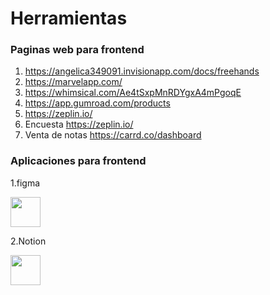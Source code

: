 # Herramientas
### Paginas web para frontend

1. https://angelica349091.invisionapp.com/docs/freehands
2. https://marvelapp.com/
3. https://whimsical.com/Ae4tSxpMnRDYgxA4mPgoqE
4. https://app.gumroad.com/products
5. https://zeplin.io/
6. Encuesta https://zeplin.io/
7. Venta de notas https://carrd.co/dashboard

### Aplicaciones para frontend

1.figma

<img src="https://cdn2.downdetector.com/static/uploads/c/300/0d4f7/figma2.png" width="48">

2.Notion

<img src="https://iconape.com/wp-content/files/ex/350844/svg/350844.svg" width="48">
